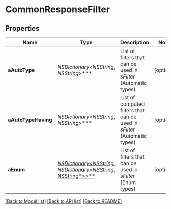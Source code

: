 # CommonResponseFilter

## Properties
Name | Type | Description | Notes
------------ | ------------- | ------------- | -------------
**aAutoType** | **NSDictionary&lt;NSString*, NSString*&gt;*** | List of filters that can be used in *sFilter* (Automatic types) | [optional] 
**aAutoTypeHaving** | **NSDictionary&lt;NSString*, NSString*&gt;*** | List of computed filters that can be used in *sFilter* (Automatic types) | [optional] 
**aEnum** | [**NSDictionary&lt;NSString*, NSDictionary&lt;NSString*, NSString*&gt;*&gt;***](NSDictionary.md) | List of filters that can be used in *sFilter* (Enum types) | [optional] 

[[Back to Model list]](../README.md#documentation-for-models) [[Back to API list]](../README.md#documentation-for-api-endpoints) [[Back to README]](../README.md)


